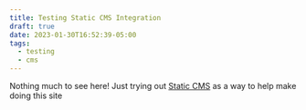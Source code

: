 ```yaml
---
title: Testing Static CMS Integration
draft: true
date: 2023-01-30T16:52:39-05:00
tags:
  - testing
  - cms
---
```

Nothing much to see here! Just trying out [Static CMS](https://staticjscms.netlify.app/) as a way to help make doing this site
